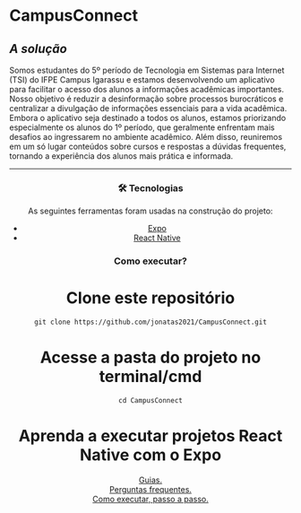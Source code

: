 # CampusConnect

## ***A solução***

</center>

Somos estudantes do 5º período de Tecnologia em Sistemas para Internet (TSI) do IFPE Campus Igarassu e estamos desenvolvendo um aplicativo para facilitar o acesso dos alunos a informações acadêmicas importantes. Nosso objetivo é reduzir a desinformação sobre processos burocráticos e centralizar a divulgação de informações essenciais para a vida acadêmica. Embora o aplicativo seja destinado a todos os alunos, estamos priorizando especialmente os alunos do 1º período, que geralmente enfrentam mais desafios ao ingressarem no ambiente acadêmico. Além disso, reuniremos em um só lugar conteúdos sobre cursos e respostas a dúvidas frequentes, tornando a experiência dos alunos mais prática e informada.

----------

<center>

### 🛠 Tecnologias

As seguintes ferramentas foram usadas na construção do projeto:

- [Expo](<https://expo.io/>)
- [React Native](<https://reactnative.dev/>)

### Como executar?

# Clone este repositório
````
git clone https://github.com/jonatas2021/CampusConnect.git
````

# Acesse a pasta do projeto no terminal/cmd
````
cd CampusConnect
````

# Aprenda a executar projetos React Native com o Expo
<a href="https://docs.expo.dev/guides/overview">Guias.</a><br>
<a href="https://docs.expo.dev/faq">Perguntas frequentes.</a><br>
<a href="https://docs.expo.dev/get-started/set-up-your-environment/?platform=android&device=simulated&mode=development-build&buildEnv=local">Como executar, passo a passo.</a><br>


